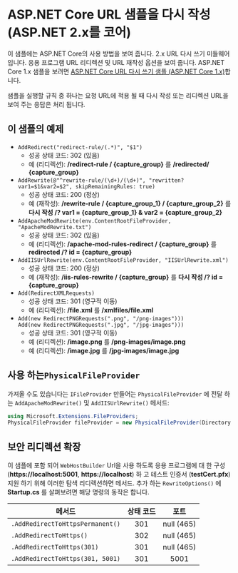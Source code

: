 # <a name="aspnet-core-url-rewriting-sample-aspnet-core-2x"></a>ASP.NET Core URL 샘플을 다시 작성 (ASP.NET 2.x를 코어)

이 샘플에는 ASP.NET Core의 사용 방법을 보여 줍니다. 2.x URL 다시 쓰기 미들웨어입니다. 응용 프로그램 URL 리디렉션 및 URL 재작성 옵션을 보여 줍니다. ASP.NET Core 1.x 샘플을 보려면 [ASP.NET Core URL 다시 쓰기 샘플 (ASP.NET Core 1.x)](https://github.com/aspnet/Docs/tree/master/aspnetcore/fundamentals/url-rewriting/samples/1.x)합니다.

샘플을 실행할 규칙 중 하나는 요청 URL에 적용 될 때 다시 작성 또는 리디렉션 URL을 보여 주는 응답은 처리 됩니다.

## <a name="examples-in-this-sample"></a>이 샘플의 예제

* `AddRedirect("redirect-rule/(.*)", "$1")`
  - 성공 상태 코드: 302 (있음)
  - 예 (리디렉션): **/redirect-rule / {capture_group}** 를 **/redirected/ {capture_group}**
* `AddRewrite(@"^rewrite-rule/(\d+)/(\d+)", "rewritten?var1=$1&var2=$2", skipRemainingRules: true)`
  - 성공 상태 코드: 200 (정상)
  - 예 (재작성): **/rewrite-rule / {capture_group_1} / {capture_group_2}** 를 **다시 작성 /? var1 = {capture_group_1} & var2 = {capture_group_2}**
* `AddApacheModRewrite(env.ContentRootFileProvider, "ApacheModRewrite.txt")`
  - 성공 상태 코드: 302 (있음)
  - 예 (리디렉션): **/apache-mod-rules-redirect / {capture_group}** 를 **redirected /? id = {capture_group}**
* `AddIISUrlRewrite(env.ContentRootFileProvider, "IISUrlRewrite.xml")`
  - 성공 상태 코드: 200 (정상)
  - 예 (재작성): **/iis-rules-rewrite / {capture_group}** 를 **다시 작성 /? id = {capture_group}**
* `Add(RedirectXMLRequests)`
  - 성공 상태 코드: 301 (영구적 이동)
  - 예 (리디렉션): **/file.xml** 를 **/xmlfiles/file.xml**
* `Add(new RedirectPNGRequests(".png", "/png-images")))`<br>`Add(new RedirectPNGRequests(".jpg", "/jpg-images")))`
  - 성공 상태 코드: 301 (영구적 이동)
  - 예 (리디렉션): **/image.png** 를 **/png-images/image.png**
  - 예 (리디렉션): **/image.jpg** 를 **/jpg-images/image.jpg**

## <a name="using-a-physicalfileprovider"></a>사용 하는`PhysicalFileProvider`
가져올 수도 있습니다는 `IFileProvider` 만들어는 `PhysicalFileProvider` 에 전달 하는 `AddApacheModRewrite()` 및 `AddIISUrlRewrite()` 메서드:
```csharp
using Microsoft.Extensions.FileProviders;
PhysicalFileProvider fileProvider = new PhysicalFileProvider(Directory.GetCurrentDirectory());
```
## <a name="secure-redirection-extensions"></a>보안 리디렉션 확장
이 샘플에 포함 되어 `WebHostBuilder` Url을 사용 하도록 응용 프로그램에 대 한 구성 (**https://localhost:5001**, **https://localhost**) 하 고 테스트 인증서 (**testCert.pfx**) 지원 하기 위해 이러한 탐색 리디렉션하면 메서드. 추가 하는 `RewriteOptions()` 에 **Startup.cs** 를 살펴보려면 해당 명령의 동작은 합니다.

메서드 | 상태 코드 | 포트
--- | :---: | :---:
`.AddRedirectToHttpsPermanent()` | 301 | null (465)
`.AddRedirectToHttps()` | 302 | null (465)
`.AddRedirectToHttps(301)` | 301 | null (465)
`.AddRedirectToHttps(301, 5001)` | 301 | 5001
